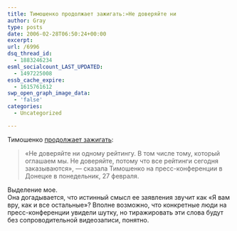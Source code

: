 ```yaml
---
title: Тимошенко продолжает зажигать:»Не доверяйте ни
author: Gray
type: posts
date: 2006-02-28T06:50:24+00:00
excerpt:
url: /6996
dsq_thread_id:
  - 1883246234
esml_socialcount_LAST_UPDATED:
  - 1497225008
essb_cache_expire:
  - 1615761612
swp_open_graph_image_data:
  - 'false'
categories:
  - Uncategorized

---
```








Тимошенко <a href="http://www.korrespondent.net/main/146462/" target="_blank">продолжает зажигать</a>:

> &#171;Не доверяйте ни одному рейтингу. В том числе тому, который оглашаем мы. Не доверяйте, потому что все рейтинги сегодня заказываются&#187;, &#8212; сказала Тимошенко на пресс-конференции в Донецке в понедельник, 27 февраля.

Выделение мое.  
Она догадывается, что истинный смысл ее заявления звучит как &#171;Я вам вру, как и все остальные&#187;? Вполне возможно, что конкретные люди на пресс-конференции увидели шутку, но тиражировать эти слова будут без сопроводительной видеозаписи, понятно.